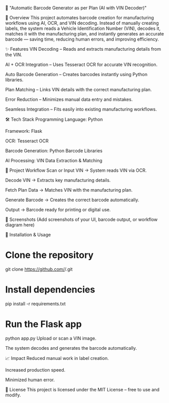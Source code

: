 🚀 "Automatic Barcode Generator as per Plan (AI with VIN Decoder)"

📌 Overview
This project automates barcode creation for manufacturing workflows using AI, OCR, and VIN decoding.
Instead of manually creating labels, the system reads a Vehicle Identification Number (VIN), decodes it, matches it with the manufacturing plan, and instantly generates an accurate barcode — saving time, reducing human errors, and improving efficiency.

✨ Features
VIN Decoding – Reads and extracts manufacturing details from the VIN.

AI + OCR Integration – Uses Tesseract OCR for accurate VIN recognition.

Auto Barcode Generation – Creates barcodes instantly using Python libraries.

Plan Matching – Links VIN details with the correct manufacturing plan.

Error Reduction – Minimizes manual data entry and mistakes.

Seamless Integration – Fits easily into existing manufacturing workflows.

🛠 Tech Stack
Programming Language: Python

Framework: Flask

OCR: Tesseract OCR

Barcode Generation: Python Barcode Libraries

AI Processing: VIN Data Extraction & Matching

📂 Project Workflow
Scan or Input VIN → System reads VIN via OCR.

Decode VIN → Extracts key manufacturing details.

Fetch Plan Data → Matches VIN with the manufacturing plan.

Generate Barcode → Creates the correct barcode automatically.

Output → Barcode ready for printing or digital use.

📸 Screenshots
(Add screenshots of your UI, barcode output, or workflow diagram here)

🔧 Installation & Usage

# Clone the repository
git clone https://github.com/<your-username>/<your-repo>.git

# Install dependencies
pip install -r requirements.txt

# Run the Flask app
python app.py
Upload or scan a VIN image.

The system decodes and generates the barcode automatically.

📈 Impact
Reduced manual work in label creation.

Increased production speed.

Minimized human error.


📜 License
This project is licensed under the MIT License – free to use and modify.
